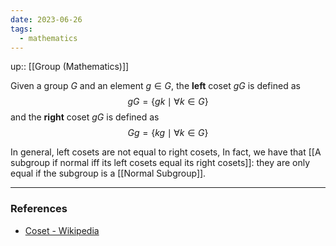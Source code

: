 ```yaml
---
date: 2023-06-26
tags:
  - mathematics
---
```

up:: [[Group (Mathematics)]]

Given a group $G$ and an element $g \in G$, the **left** coset $gG$ is defined as
$$
gG = \{gk \mid \forall k \in G\}
$$
and the **right** coset $gG$ is defined as 
$$
Gg = \{kg \mid \forall k \in G\}
$$

In general, left cosets are not equal to right cosets, In fact, we have that [[A subgroup if normal iff its left cosets equal its right cosets]]: they are only equal if the subgroup is a [[Normal Subgroup]].

---
### References
- [Coset - Wikipedia](https://en.wikipedia.org/wiki/Coset)